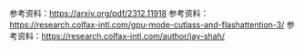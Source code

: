 


参考资料：https://arxiv.org/pdf/2312.11918
参考资料：https://research.colfax-intl.com/gpu-mode-cutlass-and-flashattention-3/
参考资料：https://research.colfax-intl.com/author/jay-shah/